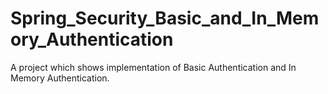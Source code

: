 # Spring_Security_Basic_and_In_Memory_Authentication
A project which shows implementation of Basic Authentication and In Memory Authentication.
